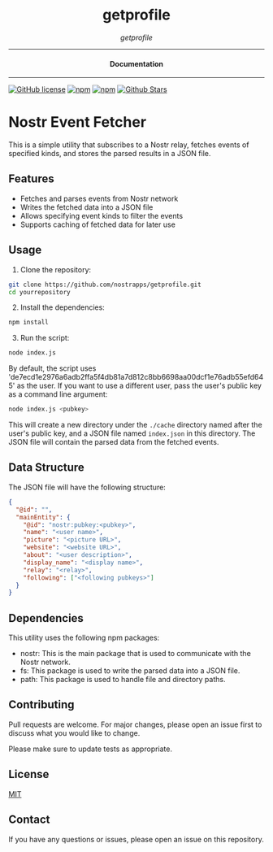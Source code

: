 

<div align="center">  
  <h1>getprofile</h1>
</div>

<div align="center">  
<i>getprofile</i>
</div>

---

<div align="center">
<h4>Documentation</h4>
</div>

---

[![GitHub license](https://img.shields.io/badge/license-MIT-blue.svg)](https://github.com/nostrapps/getprofile/blob/gh-pages/LICENSE)
[![npm](https://img.shields.io/npm/v/getprofile)](https://npmjs.com/package/getprofile)
[![npm](https://img.shields.io/npm/dw/getprofile.svg)](https://npmjs.com/package/getprofile)
[![Github Stars](https://img.shields.io/github/stars/nostrapps/getprofile.svg)](https://github.com/nostrapps/getprofile/)

# Nostr Event Fetcher

This is a simple utility that subscribes to a Nostr relay, fetches events of specified kinds, and stores the parsed results in a JSON file. 

## Features
- Fetches and parses events from Nostr network 
- Writes the fetched data into a JSON file
- Allows specifying event kinds to filter the events
- Supports caching of fetched data for later use

## Usage

1. Clone the repository:

```bash
git clone https://github.com/nostrapps/getprofile.git
cd yourrepository
```

2. Install the dependencies:

```bash
npm install
```

3. Run the script:

```bash
node index.js
```

By default, the script uses 'de7ecd1e2976a6adb2ffa5f4db81a7d812c8bb6698aa00dcf1e76adb55efd645' as the user. If you want to use a different user, pass the user's public key as a command line argument:

```bash
node index.js <pubkey>
```

This will create a new directory under the `./cache` directory named after the user's public key, and a JSON file named `index.json` in this directory. The JSON file will contain the parsed data from the fetched events.

## Data Structure

The JSON file will have the following structure:

```json
{
  "@id": "",
  "mainEntity": {
    "@id": "nostr:pubkey:<pubkey>",
    "name": "<user name>",
    "picture": "<picture URL>",
    "website": "<website URL>",
    "about": "<user description>",
    "display_name": "<display name>",
    "relay": "<relay>",
    "following": ["<following pubkeys>"]
  }
}
```

## Dependencies

This utility uses the following npm packages:

- nostr: This is the main package that is used to communicate with the Nostr network.
- fs: This package is used to write the parsed data into a JSON file.
- path: This package is used to handle file and directory paths.

## Contributing

Pull requests are welcome. For major changes, please open an issue first to discuss what you would like to change.

Please make sure to update tests as appropriate.

## License

[MIT](https://choosealicense.com/licenses/mit/)

## Contact

If you have any questions or issues, please open an issue on this repository.


